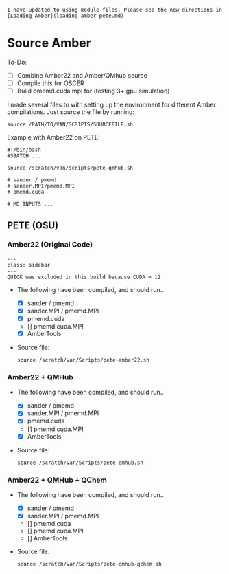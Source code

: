 
```{warning}
I have updated to using module files. Please see the new directions in [Loading Amber](loading-amber-pete.md)
```

# Source Amber

To-Do:
- [ ] Combine Amber22 and Amber/QMhub source
- [ ] Compile this for OSCER
- [ ] Build pmemd.cuda.mpi for (testing 3+ gpu simulation)

I made several files to with setting up the environment for different Amber compilations. Just source the file by running:

  ```
  source /PATH/TO/VAN/SCRIPTS/SOURCEFILE.sh
  ```

Example with Amber22 on PETE:

  ```
  #!/bin/bash
  #SBATCH ...

  source /scratch/van/scripts/pete-qmhub.sh

  # sander / pmemd
  # sander.MPI/pmemd.MPI
  # pmemd.cuda

  # MD INPUTS ...

  ```

## PETE (OSU)

### Amber22 (Original Code)

```{note}
---
class: sidebar
---
QUICK was excluded in this build because CUDA = 12
```

- The following have been compiled, and should run..

  - [x] sander / pmemd
  - [x] sander.MPI / pmemd.MPI
  - [x] pmemd.cuda
  - [] pmemd.cuda.MPI
  - [x] AmberTools

- Source file:
  
  ```
  source /scratch/van/Scripts/pete-amber22.sh
  ```


### Amber22 + QMHub

- The following have been compiled, and should run..

  - [x] sander / pmemd
  - [x] sander.MPI / pmemd.MPI
  - [x] pmemd.cuda
  - [] pmemd.cuda.MPI
  - [x] AmberTools

- Source file:
  
  ```
  source /scratch/van/Scripts/pete-qmhub.sh
  ```

### Amber22 + QMHub + QChem

- The following have been compiled, and should run..

  - [x] sander / pmemd
  - [x] sander.MPI / pmemd.MPI
  - [] pmemd.cuda
  - [] pmemd.cuda.MPI
  - [] AmberTools

- Source file:
  
  ```
  source /scratch/van/Scripts/pete-qmhub-qchem.sh
  ```
